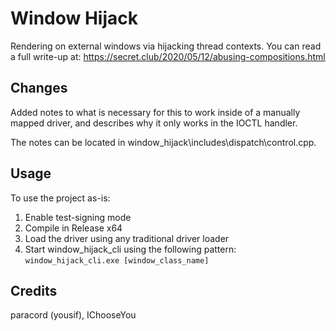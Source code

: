 # Window Hijack
Rendering on external windows via hijacking thread contexts.
You can read a full write-up at: https://secret.club/2020/05/12/abusing-compositions.html

## Changes
Added notes to what is necessary for this to work inside of a manually mapped driver, and describes why it only works in the IOCTL handler.

The notes can be located in window_hijack\includes\dispatch\control.cpp.

## Usage
To use the project as-is:

1. Enable test-signing mode
2. Compile in Release x64
3. Load the driver using any traditional driver loader
4. Start window_hijack_cli using the following pattern: `window_hijack_cli.exe [window_class_name]`

## Credits
paracord (yousif), IChooseYou
